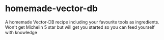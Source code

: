 # homemade-vector-db
A homemade Vector-DB recipe including your favourite tools as ingredients. Won't get Michelin 5 star but will get you started so you can feed yourself with knowledge
